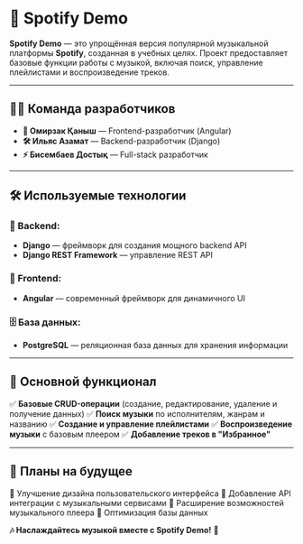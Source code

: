 # 🎵 Spotify Demo
**Spotify Demo** — это упрощённая версия популярной музыкальной платформы **Spotify**, созданная в учебных целях. Проект предоставляет базовые функции работы с музыкой, включая поиск, управление плейлистами и воспроизведение треков.

---
## 👨‍💻 Команда разработчиков
- **🎨 Омирзак Қаныш** — Frontend-разработчик (Angular)
- **🛠 Ильяс Азамат** — Backend-разработчик (Django)
- **⚡️ Бисембаев Достық** — Full-stack разработчик

---
## 🛠 Используемые технологии
### 📌 Backend:
- **Django** — фреймворк для создания мощного backend API
- **Django REST Framework** — управление REST API

### 🎨 Frontend:
- **Angular** — современный фреймворк для динамичного UI

### 🗄 База данных:
- **PostgreSQL** — реляционная база данных для хранения информации

---
## 🚀 Основной функционал
✅ **Базовые CRUD-операции** (создание, редактирование, удаление и получение данных)
✅ **Поиск музыки** по исполнителям, жанрам и названию
✅ **Создание и управление плейлистами**
✅ **Воспроизведение музыки** с базовым плеером
✅ **Добавление треков в "Избранное"**

---
## 🎯 Планы на будущее
📌 Улучшение дизайна пользовательского интерфейса
📌 Добавление API интеграции с музыкальными сервисами
📌 Расширение возможностей музыкального плеера
📌 Оптимизация базы данных

**🎶 Наслаждайтесь музыкой вместе с Spotify Demo!** 🚀

